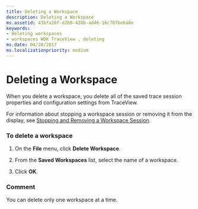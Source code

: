 ```yaml
---
title: Deleting a Workspace
description: Deleting a Workspace
ms.assetid: 43bfa26f-d2b9-428b-ad46-16c707be6a8e
keywords:
- deleting workspaces
- workspaces WDK TraceView , deleting
ms.date: 04/20/2017
ms.localizationpriority: medium
---
```


# Deleting a Workspace


When you delete a workspace, you delete all of the saved trace session properties and configuration settings from TraceView.

For information about stopping a workspace session or removing it from the display, see [Stopping and Removing a Workspace Session](stopping-and-removing-a-workspace-session.md).

### <span id="to_delete_a_workspace"></span><span id="TO_DELETE_A_WORKSPACE"></span>To delete a workspace

1.  On the **File** menu, click **Delete Workspace**.

2.  From the **Saved Workspaces** list, select the name of a workspace.

3.  Click **OK**.

### <span id="comment"></span><span id="COMMENT"></span>Comment

You can delete only one workspace at a time.

 

 





